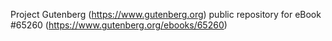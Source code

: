 Project Gutenberg (https://www.gutenberg.org) public repository for
eBook #65260 (https://www.gutenberg.org/ebooks/65260)
